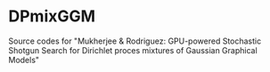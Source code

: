 DPmixGGM
========

Source codes for "Mukherjee &amp; Rodriguez: GPU-powered Stochastic Shotgun Search for Dirichlet proces mixtures of Gaussian Graphical Models"

